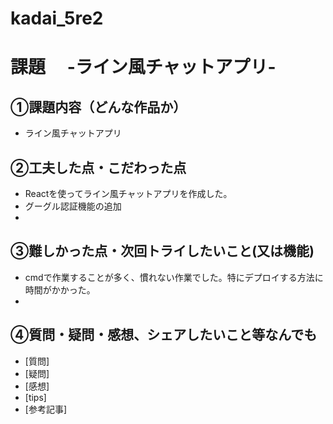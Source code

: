 # kadai_5re2
# 課題　 -ライン風チャットアプリ-

## ①課題内容（どんな作品か）
- ライン風チャットアプリ

## ②工夫した点・こだわった点
- Reactを使ってライン風チャットアプリを作成した。
- グーグル認証機能の追加
- 

## ③難しかった点・次回トライしたいこと(又は機能)
- cmdで作業することが多く、慣れない作業でした。特にデプロイする方法に時間がかかった。
- 

## ④質問・疑問・感想、シェアしたいこと等なんでも
- [質問]
- [疑問]
- [感想]
- [tips]
- [参考記事]
